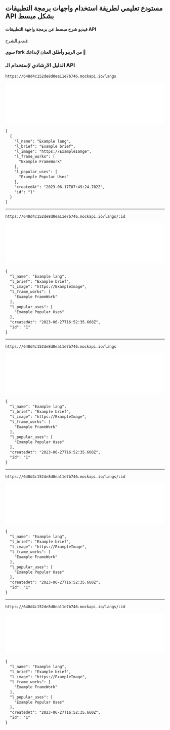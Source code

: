 ## مستودع تعليمي لطريقة استخدام واجهات برمجة التطبيقات API بشكل مبسط

#### فيديو شرح مبسط عن برمجة واجهة التطبيقات API

<a href="https://youtu.be/kglYGWmqIdo" target="ـblank">فيديو الشرح</a>

#### سوي fork من الريبو وأطلق العنان لإبداعك 🤩

### الدليل الارشادي لإستخدام الـ API

``` 
https://648d4c152de8d0ea11e7b746.mockapi.io/langs
```
<img src="api_docs/get_doc.svg"> 

``` 
[
  {
    "l_name": "Example lang",
    "l_brief": "Example brief",
    "l_image": "https://ExampleIamge",
    "l_frame_works": [
      "Example FrameWork"
    ],
    "l_popular_uses": [
      "Example Popular Uses"
    ],
    "createdAt": "2023-06-17T07:49:24.702Z",
    "id": "1"
  }
]
```
<hr> 

```
https://648d4c152de8d0ea11e7b746.mockapi.io/langs/:id
```

<img src="api_docs/get_one_doc.svg"> 

``` 
{
  "l_name": "Example lang",
  "l_brief": "Example brief",
  "l_image": "https://ExampleImage",
  "l_frame_works": [
    "Example FrameWork"
  ],
  "l_popular_uses": [
    "Example Popular Uses"
  ],
  "createdAt": "2023-06-27T16:52:35.660Z",
  "id": "1"
}
```
<hr> 

```
https://648d4c152de8d0ea11e7b746.mockapi.io/langs
```

<img src="api_docs/post_doc.svg">

```
{
  "l_name": "Example lang",
  "l_brief": "Example brief",
  "l_image": "https://ExampleImage",
  "l_frame_works": [
    "Example FrameWork"
  ],
  "l_popular_uses": [
    "Example Popular Uses"
  ],
  "createdAt": "2023-06-27T16:52:35.660Z",
  "id": "1"
}
```
<hr>

```
https://648d4c152de8d0ea11e7b746.mockapi.io/langs/:id
```

<img src="api_docs/put_doc.svg"> 

```
{
  "l_name": "Example lang",
  "l_brief": "Example brief",
  "l_image": "https://ExampleImage",
  "l_frame_works": [
    "Example FrameWork"
  ],
  "l_popular_uses": [
    "Example Popular Uses"
  ],
  "createdAt": "2023-06-27T16:52:35.660Z",
  "id": "1"
}
```

<hr>

```
https://648d4c152de8d0ea11e7b746.mockapi.io/langs/:id
```

<img src="api_docs/delete_doc.svg">

```
{
  "l_name": "Example lang",
  "l_brief": "Example brief",
  "l_image": "https://ExampleImage",
  "l_frame_works": [
    "Example FrameWork"
  ],
  "l_popular_uses": [
    "Example Popular Uses"
  ],
  "createdAt": "2023-06-27T16:52:35.660Z",
  "id": "1"
}
```
